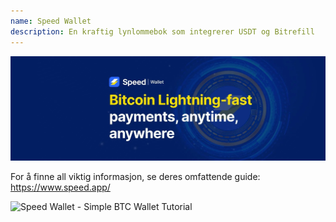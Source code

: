 ```yaml
---
name: Speed Wallet
description: En kraftig lynlommebok som integrerer USDT og Bitrefill
---
```

![cover](assets/cover.webp)

For å finne all viktig informasjon, se deres omfattende guide: https://www.speed.app/

![ Speed Wallet - Simple BTC Wallet Tutorial ](https://youtu.be/2o8gH-D89HI?si=7dDRBIZiIW4Tp4ka)